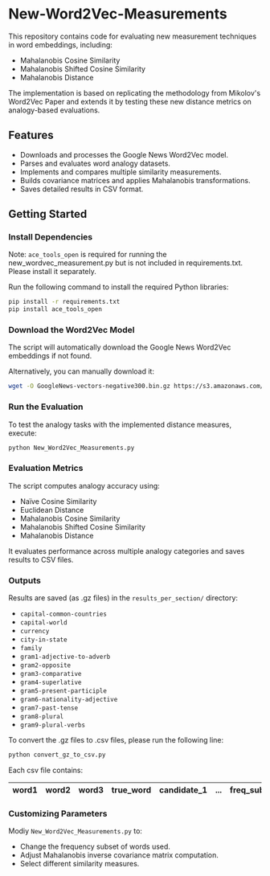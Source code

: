 # New-Word2Vec-Measurements

This repository contains code for evaluating new measurement techniques in word embeddings, including:

- Mahalanobis Cosine Similarity
- Mahalanobis Shifted Cosine Similarity
- Mahalanobis Distance

The implementation is based on replicating the methodology from Mikolov's Word2Vec Paper and extends it by testing these new distance metrics on analogy-based evaluations.

## Features

- Downloads and processes the Google News Word2Vec model.
- Parses and evaluates word analogy datasets.
- Implements and compares multiple similarity measurements.
- Builds covariance matrices and applies Mahalanobis transformations.
- Saves detailed results in CSV format.

## Getting Started

### Install Dependencies

Note: ```ace_tools_open``` is required for running the new_wordvec_measurement.py but is not included in requirements.txt. Please install it separately.

Run the following command to install the required Python libraries:

```bash
pip install -r requirements.txt
pip install ace_tools_open
```

### Download the Word2Vec Model

The script will automatically download the Google News Word2Vec embeddings if not found.

Alternatively, you can manually download it:
```bash
wget -O GoogleNews-vectors-negative300.bin.gz https://s3.amazonaws.com/dl4j-distribution/GoogleNews-vectors-negative300.bin.gz
```

### Run the Evaluation

To test the analogy tasks with the implemented distance measures, execute:

```bash
python New_Word2Vec_Measurements.py
```

### Evaluation Metrics

The script computes analogy accuracy using:
- Naïve Cosine Similarity
- Euclidean Distance
- Mahalanobis Cosine Similarity
- Mahalanobis Shifted Cosine Similarity
- Mahalanobis Distance

It evaluates performance across multiple analogy categories and saves results to CSV files.

### Outputs

Results are saved (as .gz files) in the ```results_per_section/``` directory:

- ```capital-common-countries```
- ```capital-world```
- ```currency```
- ```city-in-state```
- ```family```
- ```gram1-adjective-to-adverb```
- ```gram2-opposite```
- ```gram3-comparative```
- ```gram4-superlative```
- ```gram5-present-participle```
- ```gram6-nationality-adjective```
- ```gram7-past-tense```
- ```gram8-plural```
- ```gram9-plural-verbs```

To convert the .gz files to .csv files, please run the following line: 
```bash
python convert_gz_to_csv.py
```

Each csv file contains:

| word1  | word2  | word3  | true_word  | candidate_1  | ...  | freq_subset  | rcond  | measure  | overall_accuracy  |
|--------|--------|--------|------------|--------------|------|--------------|--------|----------|-------------------|


### Customizing Parameters

Modiy ```New_Word2Vec_Measurements.py``` to:

- Change the frequency subset of words used.
- Adjust Mahalanobis inverse covariance matrix computation.
- Select different similarity measures.
  
